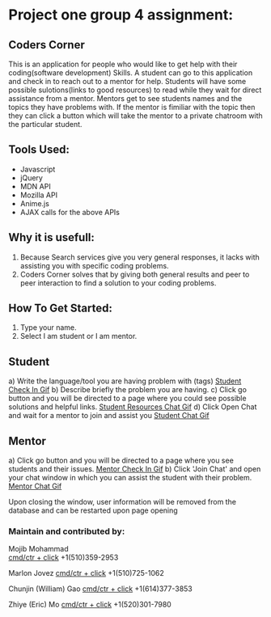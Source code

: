 
# Project one group 4 assignment:

## Coders Corner 

This is an application for people who would like to get help with their coding(software development)
Skills.
A student can go to this application and check in to reach out to a mentor for help.
Students will have some possible sulotions(links to good resources) to read while they wait for
direct assistance from a mentor.
Mentors get to see students names and the topics they have problems with. 
If the mentor is fimiliar with the topic then they can click a button which will take the mentor to a 
private chatroom with the particular student.

## Tools Used:

* Javascript
* jQuery
* MDN API
* Mozilla API
* Anime.js
* AJAX calls for the above APIs


## Why it is usefull:

1. Because Search services give you very general responses, it lacks with assisting you with specific 
   coding problems.
2. Coders Corner solves that by giving both general results and peer to peer interaction to find a 
   solution to your coding problems.


## How To Get Started:

1. Type your name.
2. Select I am student or I am mentor.
## Student
a) Write the language/tool you are having problem with (tags)
[Student Check In Gif](assets/images/StudentCheckIn.gif)
b) Describe briefly the problem you are having.
c) Click go button and you will be directed to a page where you could see possible solutions and
   helpful links.
[Student Resources Chat Gif](assets/images/StudentResources.gif)
d) Click Open Chat and wait for a mentor to join and assist you
[Student Chat Gif](assets/images/StudentChat.gif)
## Mentor
a) Click go button and you will be directed to a page where you see students and their issues.
[Mentor Check In Gif](assets/images/MentorCheckIn.gif)
b) Click 'Join Chat' and open your chat window in which you can assist the student with their
    problem.
[Mentor Chat Gif](assets/images/MentorChat.gif)

Upon closing the window, user information will be removed from the database and can be restarted upon page opening



### Maintain and contributed by:
Mojib Mohammad  
[cmd/ctr + click](mojib_monir@yahoo.com)
+1(510)359-2953

Marlon Jovez
[cmd/ctr + click](marlon_j_j@yahoo.com)
+1(510)725-1062

Chunjin (William) Gao
[cmd/ctr + click](seewilliam.gao@gmail.com)
+1(614)377-3853

Zhiye (Eric) Mo 
[cmd/ctr + click](zhiyemo09@gmail.com)
+1(520)301-7980

